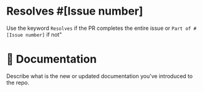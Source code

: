 # Resolves #[Issue number]

Use the keyword `Resolves` if the PR completes the entire issue or `Part of #[Issue number]` if not"

# 📖 Documentation

Describe what is the new or updated documentation you've introduced to the repo.
